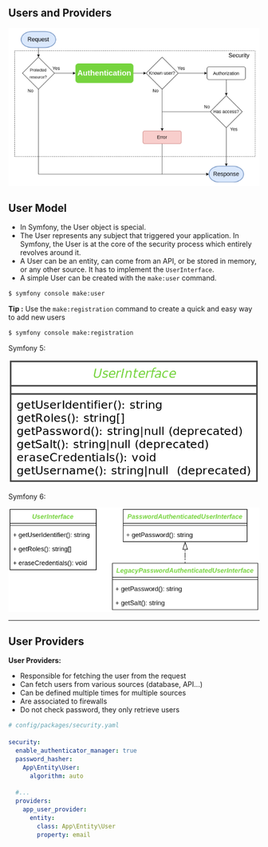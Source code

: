 ## Users and Providers

![10.2.1](../assets/10-Security/2-Users%20and%20Providers/10.2.1.png)

## User Model

- In Symfony, the User object is special.
- The User represents any subject that triggered your application. In Symfony, the User is at the core of the security process which entirely revolves around it.
- A User can be an entity, can come from an API, or be stored in memory, or any other source. It has to implement the `UserInterface`.
- A simple User can be created with the `make:user` command.

```bash
$ symfony console make:user
```

**Tip :**
Use the `make:registration` command to create a quick and easy way to add new users

```bash
$ symfony console make:registration
```

Symfony 5:

![10.2.2](../assets/10-Security/2-Users%20and%20Providers/10.2.2.png)

Symfony 6:

![10.2.3](../assets/10-Security/2-Users%20and%20Providers/10.2.3.png)

---

## User Providers

**User Providers:**

- Responsible for fetching the user from the request
- Can fetch users from various sources (database, API...)
- Can be defined multiple times for multiple sources
- Are associated to firewalls
- Do not check password, they only retrieve users

```yaml
# config/packages/security.yaml

security:
  enable_authenticator_manager: true
  password_hasher:
    App\Entity\User:
      algorithm: auto

  #...
  providers:
    app_user_provider:
      entity:
        class: App\Entity\User
        property: email
```